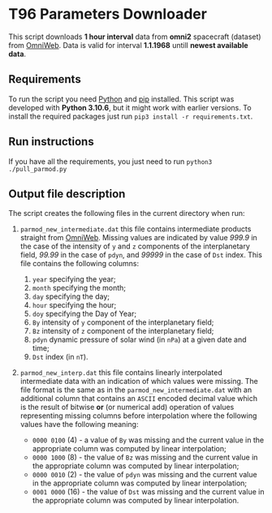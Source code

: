 # T96 Parameters Downloader

This script downloads **1 hour interval** data from **omni2** spacecraft (dataset) from [OmniWeb](https://omniweb.gsfc.nasa.gov/). Data is valid for interval **1.1.1968** untill **newest available data**.

## Requirements

To run the script you need [Python](https://www.python.org/) and [pip](https://pypi.org/project/pip/) installed. This script was developed with **Python 3.10.6**, but it might work with earlier versions. To install the required packages just run `pip3 install -r requirements.txt`.


## Run instructions

If you have all the requirements, you just need to run `python3 ./pull_parmod.py`

## Output file description

The script creates the following files in the current directory when run:

1. `parmod_new_intermediate.dat` this file contains intermediate products straight from [OmniWeb](https://omniweb.gsfc.nasa.gov/). Missing values are indicated by value *999.9* in the case of the intensity of `y` and `z` components of the interplanetary field, *99.99* in the case of `pdyn`, and *99999* in the case of `Dst` index. This file contains the following columns:

	1. `year` specifying the year;
	2. `month` specifying the month;
	3. `day` specifying the day;
	4. `hour` specifying the hour;
	5. `doy` specifying the Day of Year;
	6. `By` intensity of `y` component of the interplanetary field;
	7. `Bz` intensity of `z` component of the interplanetary field;
	8. `pdyn` dynamic pressure of solar wind (in `nPa`) at a given date and time;
	9. `Dst` index (in `nT`).

2. `parmod_new_interp.dat` this file contains linearly interpolated intermediate data with an indication of which values were missing. The file format is the same as in the `parmod_new_intermediate.dat` with an additional column that contains an `ASCII` encoded decimal value which is the result of bitwise **or** (or numerical add) operation of values representing missing columns before interpolation where the following values have the following meaning:

	- `0000 0100` (4) - a value of `By` was missing and the current value in the appropriate column was computed by linear interpolation;
	- `0000 1000` (8) - the value of  `Bz` was missing and the current value in the appropriate column was computed by linear interpolation;
	- `0000 0010` (2) - the value of  `pdyn` was missing and the current value in the appropriate column was computed by linear interpolation;
	- `0001 0000` (16) - the value of  `Dst` was missing and the current value in the appropriate column was computed by linear interpolation.
